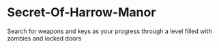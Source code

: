 # Secret-Of-Harrow-Manor
Search for weapons and keys as your progress through a level filled with zombies and locked doors

